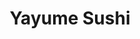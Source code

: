 ---
layout: place
title: "Yayume Sushi"
permalink: /california/san-ramon/yayume-sushi.html
stateAbbr: CA
stateName: California
cityName: San Ramon
place_id: ChIJf635577yj4ARLhsnT-H4wPA
photos:
  - name: >-
      places/ChIJf635577yj4ARLhsnT-H4wPA/photos/AeeoHcJMj84rMwBH9x7Ljaf0-RgfFL9GIP95XMOzqRYXL-5ISdaAcuuYUFxXSzfDNTaVwntqKrOxPljc9NGHYndCEv0skX_wokOU8HR86Dgq1Jl25HOKorDBuC-Ju2D5OQuOdu4RZ-UUmnUpQ5HveBbDcHjG_Mt-eQKYpU-pEs0WG3Tt4m9EkXsoTAXs3YCOnm7mvw1UxPFDeYqQ_h9GxB3Dpv2R4ropdYoN1mbnJwmiZF4w0a3YJrs1_3oV4XJAQe_ymykogJvU787aBrVDTwhgbg8SDTJ36zUISlAgG_1xiH50MQKp2ZR2w2Fwbsj8I7AsL8gcKcU2A3ioiAi9YERRvX0-FoYo-3jiJYlWYzoaZVuPeKrxgGTkiQSXmS0gAKwzoAFUFsAOMA2msBq86-0T9oWFYBtPShXchA1wuK9ulJ48D8lg
    widthPx: 1920
    heightPx: 1080
    authorAttributions:
      - displayName: Harish Paluru
        uri: https://maps.google.com/maps/contrib/111247083123519891238
        photoUri: >-
          https://lh3.googleusercontent.com/a-/ALV-UjVbhdCDRfxlGZuNgyowpao2E01307OKK0MDsd5s3DbHVy8pwU48mw=s100-p-k-no-mo
    flagContentUri: >-
      https://www.google.com/local/imagery/report/?cb_client=maps_api_places.places_api&image_key=!1e10!2sCIHM0ogKEICAgICklrjEuQE&hl=en-US
    googleMapsUri: >-
      https://www.google.com/maps/place//data=!3m4!1e2!3m2!1sCIHM0ogKEICAgICklrjEuQE!2e10!4m2!3m1!1s0x808ff2bee7f9ad7f:0xf0c0f8e14f271b2e
  - name: >-
      places/ChIJf635577yj4ARLhsnT-H4wPA/photos/AeeoHcImCBKwmmazfiR-m9W-vgvgJMNQM_pIiHO_eZj1zasI7Ne9L7ndHwpZV2o3M2aQLjBx2eZyjXfCK0lLXxb_8WppUmkHLRPLDyUcMi2JJFKudHcra_ZPFdZEk-dK2ZHwjrgs-wxIQdE6p-Je41m9w_K3Q3N9Hdvp_GofAcfBUHIg-xHj0kg8v5M-PZQOhW6NyU4MGyTNdRWdr4_acG1m31Hj6IUmPzTcsHMYQRT-c1HxNaOBOKmEH5_aW9aqeUpxL849F7N1SCtyhTqCq2EH1IriqzfxDBRxet3sHc823kTBBw
    widthPx: 1400
    heightPx: 800
    authorAttributions:
      - displayName: Yayume Sushi
        uri: https://maps.google.com/maps/contrib/113467865010202418840
        photoUri: >-
          https://lh3.googleusercontent.com/a-/ALV-UjX2nlpNK9TbrzRCFdRpGZdqUGr7rhfjaiF9mKqXJU4Yq-Imbalt=s100-p-k-no-mo
    flagContentUri: >-
      https://www.google.com/local/imagery/report/?cb_client=maps_api_places.places_api&image_key=!1e10!2sAF1QipNP_e15I2-KqmUwxW2g_dBRhUeOnStfPDWHRzHd&hl=en-US
    googleMapsUri: >-
      https://www.google.com/maps/place//data=!3m4!1e2!3m2!1sAF1QipNP_e15I2-KqmUwxW2g_dBRhUeOnStfPDWHRzHd!2e10!4m2!3m1!1s0x808ff2bee7f9ad7f:0xf0c0f8e14f271b2e
  - name: >-
      places/ChIJf635577yj4ARLhsnT-H4wPA/photos/AeeoHcKZeGy2X98YU_4xps9LFu_ASQByN-0jPp5YGOqpyDDMseH8cvj5d6tEqN-k8mGFiiulm_qCMe-EFsihgAq_VCgZZWGKXr87zOzYuJHmAEYKWEhmRf4HIkuhaH16CQ1kaz55pVjkDccaxpcnxztPI68U2fd_ix2Sq5hDVK-DEqgy9jm43nDfOa3la4xTc9B2_10jTp8SHDKMBarSDm6LSE78qNgcJE4V7Y7caHruFLvSAqiag2uHaDgzjW9_4gXlsx2MtVRwJmd0m2O4xp5H4jAZnq-B32bhvn7d1-w1phgifQ
    widthPx: 3600
    heightPx: 4800
    authorAttributions:
      - displayName: Yayume Sushi
        uri: https://maps.google.com/maps/contrib/113467865010202418840
        photoUri: >-
          https://lh3.googleusercontent.com/a-/ALV-UjX2nlpNK9TbrzRCFdRpGZdqUGr7rhfjaiF9mKqXJU4Yq-Imbalt=s100-p-k-no-mo
    flagContentUri: >-
      https://www.google.com/local/imagery/report/?cb_client=maps_api_places.places_api&image_key=!1e10!2sAF1QipPMr3xuBXwiA9yqRjm2AovgCV9w4gEy3vXlSjzt&hl=en-US
    googleMapsUri: >-
      https://www.google.com/maps/place//data=!3m4!1e2!3m2!1sAF1QipPMr3xuBXwiA9yqRjm2AovgCV9w4gEy3vXlSjzt!2e10!4m2!3m1!1s0x808ff2bee7f9ad7f:0xf0c0f8e14f271b2e
  - name: >-
      places/ChIJf635577yj4ARLhsnT-H4wPA/photos/AeeoHcIy_tMsMf9tfuRZ-20Q9lpqT0xjgDEL06pfDInBWSRXxAJul9qIKRePsQ_q1hYuB5YI2237Dm4XNOx2d_yoUwWld_RqNs8WT4rQ2m0_3Bb3yxuYAFIUvaLBJq5Oen90LMS-oebU50mg1lUs1QMbDqe4LEaEtF8BJIKpOHwwDix852pu-8aS02qZosOCFFgGPIdF3Gxn-tayZ0yh_zvaAZPcRKeNWmb10B_YRYUCW681XBMyPs-CawTbsuW6bClJEjDr2mJwb-ji910-BKryeY244v6aILMgEOLVXKKxTKKsQQ
    widthPx: 3600
    heightPx: 4800
    authorAttributions:
      - displayName: Yayume Sushi
        uri: https://maps.google.com/maps/contrib/113467865010202418840
        photoUri: >-
          https://lh3.googleusercontent.com/a-/ALV-UjX2nlpNK9TbrzRCFdRpGZdqUGr7rhfjaiF9mKqXJU4Yq-Imbalt=s100-p-k-no-mo
    flagContentUri: >-
      https://www.google.com/local/imagery/report/?cb_client=maps_api_places.places_api&image_key=!1e10!2sAF1QipMeB0v2kk10uzSdyCjfe_qKdEne9TfeO8W7POTy&hl=en-US
    googleMapsUri: >-
      https://www.google.com/maps/place//data=!3m4!1e2!3m2!1sAF1QipMeB0v2kk10uzSdyCjfe_qKdEne9TfeO8W7POTy!2e10!4m2!3m1!1s0x808ff2bee7f9ad7f:0xf0c0f8e14f271b2e
  - name: >-
      places/ChIJf635577yj4ARLhsnT-H4wPA/photos/AeeoHcLBDmAH8PKYYHw360uCxTzA3IM2Tp1uNnuRg3EBfJBABg4qryAHsemOilbmxWVOl0RkS2TQVf8Exd85LdBmGMFRL8xTP_BQlSwcRERfww7B_QGSF6eckaeIZXpMX26uTFwJy8W8QKEhnHKQUSwEhv1Al-moeugWZYe0ZApQZlh7xmMW7MFlZIRtLT8F-SKMs7BG_yJEnSIrGFOB-hrZgRdwiXr5mRGFxPSpGZCHSd2H-zWkLoQZ6gUX0_FLqYB4aHjSXd70D5Qdjl_FObNuUgvEsqsyvzThc3Oa4_fpbdid3w
    widthPx: 1400
    heightPx: 800
    authorAttributions:
      - displayName: Yayume Sushi
        uri: https://maps.google.com/maps/contrib/113467865010202418840
        photoUri: >-
          https://lh3.googleusercontent.com/a-/ALV-UjX2nlpNK9TbrzRCFdRpGZdqUGr7rhfjaiF9mKqXJU4Yq-Imbalt=s100-p-k-no-mo
    flagContentUri: >-
      https://www.google.com/local/imagery/report/?cb_client=maps_api_places.places_api&image_key=!1e10!2sAF1QipOAMIRE9NfyFEweI9sIfusdhezEotO94jEDHz30&hl=en-US
    googleMapsUri: >-
      https://www.google.com/maps/place//data=!3m4!1e2!3m2!1sAF1QipOAMIRE9NfyFEweI9sIfusdhezEotO94jEDHz30!2e10!4m2!3m1!1s0x808ff2bee7f9ad7f:0xf0c0f8e14f271b2e
  - name: >-
      places/ChIJf635577yj4ARLhsnT-H4wPA/photos/AeeoHcLBmU1Vru292_widtpQr94klcZJHdqjFTUDVNMYQxRfGAIXgbNE96MejOvbo01gKbUonYyQOokdG76IT3QDgn11zEQMPewCEvqEluZ70IOLqL42FLOc-YKaJyElz5VAMBNa1Lz70dXoXtK2ULRAoVNTm-1DbdnhF5Yd8OiBTbXXh6cKtywEy5qPwAF1OVL-QS37wYGtT62hUdkpADSnS8haU-LACPTtAUFR6bg789rQVEnp_eEgUxdkZhYR-_tfS4TiSg3_kbGgve6YhvWAkg_xE41KxiS7Ip3xiK261g-7Mg
    widthPx: 1400
    heightPx: 800
    authorAttributions:
      - displayName: Yayume Sushi
        uri: https://maps.google.com/maps/contrib/113467865010202418840
        photoUri: >-
          https://lh3.googleusercontent.com/a-/ALV-UjX2nlpNK9TbrzRCFdRpGZdqUGr7rhfjaiF9mKqXJU4Yq-Imbalt=s100-p-k-no-mo
    flagContentUri: >-
      https://www.google.com/local/imagery/report/?cb_client=maps_api_places.places_api&image_key=!1e10!2sAF1QipNmcXo5V6kZFGEkrSNOyWqvyF4xE_gPpPnsNblr&hl=en-US
    googleMapsUri: >-
      https://www.google.com/maps/place//data=!3m4!1e2!3m2!1sAF1QipNmcXo5V6kZFGEkrSNOyWqvyF4xE_gPpPnsNblr!2e10!4m2!3m1!1s0x808ff2bee7f9ad7f:0xf0c0f8e14f271b2e
  - name: >-
      places/ChIJf635577yj4ARLhsnT-H4wPA/photos/AeeoHcKsohv0gM_quBHe7JSJUSJaSM9BDw0feFQmmZAA0J0OqvUL4DK2kcWqASVotoAquyawrFzjvszc_evL48dHENi3N-qrv3TNEopLA3AzvzieIKXKS4_X8ysMdvbLES66djJtqxSHTrQOmCkDNcE_At72zHTUQWEzwveYjW_P5fiA0y0YVomkID1RIQDstaDo6Qy4i_ZxsSSlH94HRIWbipyUv_PiLjbp6ji2itRLFe_xqwun8TuzDg4GS_HfYkuAuJkRMiAqugcK1lmbodSCzeHD2JQHfcYgZDE_8YHKr0MQXg
    widthPx: 3024
    heightPx: 4032
    authorAttributions:
      - displayName: Yayume Sushi
        uri: https://maps.google.com/maps/contrib/113467865010202418840
        photoUri: >-
          https://lh3.googleusercontent.com/a-/ALV-UjX2nlpNK9TbrzRCFdRpGZdqUGr7rhfjaiF9mKqXJU4Yq-Imbalt=s100-p-k-no-mo
    flagContentUri: >-
      https://www.google.com/local/imagery/report/?cb_client=maps_api_places.places_api&image_key=!1e10!2sAF1QipMGd7M--0t1mGAY6uzAKzIcsm0sntx_IsZ-hwY1&hl=en-US
    googleMapsUri: >-
      https://www.google.com/maps/place//data=!3m4!1e2!3m2!1sAF1QipMGd7M--0t1mGAY6uzAKzIcsm0sntx_IsZ-hwY1!2e10!4m2!3m1!1s0x808ff2bee7f9ad7f:0xf0c0f8e14f271b2e
  - name: >-
      places/ChIJf635577yj4ARLhsnT-H4wPA/photos/AeeoHcLq5R2yVa6PQXXxftWO1x0wGFcHvPJ4SpKkNEugIHIz8xVGo3zlguJ0TuGYPRW1dm0NQpY2inIR2L9RohXZT2Gj01U6hCn7drm4lhY4oKoHZP4VeAaygkjWLmenrmn0ax56xlc0ckhfwvBDw_O17UNZjZTT3PjVW186vs15JGzIV7hyHGNC3_o0hsW6CrCOHaWCG5XWMn4egng3vkFnvZfNwxQEO_oQ-36VFV1g__kLyl2NRYGZpUaU-x5MjNrEMhVbd1eDQg_xYpg6ZIRmZDOYjAecF0OZJFyzOEUk4ENK4UzgOUXT0gKMNHTZ7DuCCu7YPvdtVwKQc4l8FRGfT0j_qZSjH68GOOGTDGLV3KKJxEjIFAGAovDDYUlvGagQjv0I8n3QiKURCh5iSspcTudvmLGIaMc-H-z4ZSEp1XOyyDzq
    widthPx: 3000
    heightPx: 4000
    authorAttributions:
      - displayName: Gustavo Casares
        uri: https://maps.google.com/maps/contrib/112395425945173203886
        photoUri: >-
          https://lh3.googleusercontent.com/a-/ALV-UjVbE9bTu3zhrMbJPzKguBYS8khqvGf30IrHuyeQoKKIxrVlxLsKlA=s100-p-k-no-mo
    flagContentUri: >-
      https://www.google.com/local/imagery/report/?cb_client=maps_api_places.places_api&image_key=!1e10!2sCIHM0ogKEICAgIDFicDe9wE&hl=en-US
    googleMapsUri: >-
      https://www.google.com/maps/place//data=!3m4!1e2!3m2!1sCIHM0ogKEICAgIDFicDe9wE!2e10!4m2!3m1!1s0x808ff2bee7f9ad7f:0xf0c0f8e14f271b2e
  - name: >-
      places/ChIJf635577yj4ARLhsnT-H4wPA/photos/AeeoHcJzMDbhDP3oLULVDtJ4dgGr8kM7hkttarLl__c5N0wgXhTUr2WCm56dF3ttO83qst5i3d1TUxiiePl6BOF9MfcJ7f-IfA0kFCpY0B6ztg-wIJblRhKQjbRv6gNP-DD4QxvEvRXOMYSaPAfO9CsccfjVZciQe3dR6_Vj1PWnTVVe_mtZzmRDAFX9qkOm4ASoLEQB8I9HGe5XrBfroJKdytGQajUGBOmrRQ4aFXlNP0uW6R4aDIKLAu-y9JD7uzqJYSjIROtlLb7MlS7n0iyQ2-jrQvvnrgC3kyM4CvMZKcwN4Q
    widthPx: 1920
    heightPx: 1440
    authorAttributions:
      - displayName: Yayume Sushi
        uri: https://maps.google.com/maps/contrib/113467865010202418840
        photoUri: >-
          https://lh3.googleusercontent.com/a-/ALV-UjX2nlpNK9TbrzRCFdRpGZdqUGr7rhfjaiF9mKqXJU4Yq-Imbalt=s100-p-k-no-mo
    flagContentUri: >-
      https://www.google.com/local/imagery/report/?cb_client=maps_api_places.places_api&image_key=!1e10!2sAF1QipNWOAaGVveEu2gXUEMK1LhSmPGnMFyaAZjOFDA_&hl=en-US
    googleMapsUri: >-
      https://www.google.com/maps/place//data=!3m4!1e2!3m2!1sAF1QipNWOAaGVveEu2gXUEMK1LhSmPGnMFyaAZjOFDA_!2e10!4m2!3m1!1s0x808ff2bee7f9ad7f:0xf0c0f8e14f271b2e
  - name: >-
      places/ChIJf635577yj4ARLhsnT-H4wPA/photos/AeeoHcLhHUIF1mg7wMhspX6em_JsXclEw9zYjA72SOQWrLU7kMDiBfx6ovhdIyL2TAmlM6t9gw4lixtlnNwT6SDSX1BmPHX1bYOJ_UeZtyvkxNLhEXqQNMp-sB4YJeEW0_3OUN-icS6nOrkNnA-a8qoTfaXF9ZvEbvx9vl_UX-aFO7_JwYKcj0bthmQfatsGsiVAaBFCLI8jEcnotBf4zQXK8OOn8kLxUwkbnT2f0XheT9gWyp86Sux6_JhT3a5x9xpZaoduzuQX5wQ3r6WS1O5Gln1Bc97SsI37xARnCIpN4zTLRg
    widthPx: 4320
    heightPx: 2592
    authorAttributions:
      - displayName: Yayume Sushi
        uri: https://maps.google.com/maps/contrib/113467865010202418840
        photoUri: >-
          https://lh3.googleusercontent.com/a-/ALV-UjX2nlpNK9TbrzRCFdRpGZdqUGr7rhfjaiF9mKqXJU4Yq-Imbalt=s100-p-k-no-mo
    flagContentUri: >-
      https://www.google.com/local/imagery/report/?cb_client=maps_api_places.places_api&image_key=!1e10!2sAF1QipNBYmt9L9Ppr8Q7YsCOh35VCZunkl3aSzSKJi6z&hl=en-US
    googleMapsUri: >-
      https://www.google.com/maps/place//data=!3m4!1e2!3m2!1sAF1QipNBYmt9L9Ppr8Q7YsCOh35VCZunkl3aSzSKJi6z!2e10!4m2!3m1!1s0x808ff2bee7f9ad7f:0xf0c0f8e14f271b2e
address: '2551 San Ramon Valley Blvd #104, San Ramon, CA 94583, USA'
street: '2551 San Ramon Valley Blvd #104'
city: San Ramon
state: CA
zip: '94583'
country: USA
neighborhood: null
latitude: '37.771182'
longitude: '-121.974460'
accessibility_options:
  wheelchairAccessibleParking: true
  wheelchairAccessibleEntrance: true
  wheelchairAccessibleRestroom: true
  wheelchairAccessibleSeating: true
business_status: OPERATIONAL
name: Yayume Sushi
google_maps_links:
  directionsUri: >-
    https://www.google.com/maps/dir//''/data=!4m7!4m6!1m1!4e2!1m2!1m1!1s0x808ff2bee7f9ad7f:0xf0c0f8e14f271b2e!3e0
  placeUri: https://maps.google.com/?cid=17348139411210443566
  writeAReviewUri: >-
    https://www.google.com/maps/place//data=!4m3!3m2!1s0x808ff2bee7f9ad7f:0xf0c0f8e14f271b2e!12e1
  reviewsUri: >-
    https://www.google.com/maps/place//data=!4m4!3m3!1s0x808ff2bee7f9ad7f:0xf0c0f8e14f271b2e!9m1!1b1
  photosUri: >-
    https://www.google.com/maps/place//data=!4m3!3m2!1s0x808ff2bee7f9ad7f:0xf0c0f8e14f271b2e!10e5
primary_type: Sushi Restaurant
opening_hours:
  regular: null
  current: null
secondary_opening_hours:
  regular:
    weekdayDescriptions: null
    type: null
  current:
    weekdayDescriptions: null
    type: null
phone: (925) 838-4848
price_level: PRICE_LEVEL_MODERATE
price_range: $20 &ndash; $30
rating: '4.1'
rating_count: 303
website: https://onlinemenunow.com/index.php/restaurant/restID/113
description: null
reviews: null
parking_options: null
payment_options: null
allow_dogs: null
curbside_pickup: null
delivery: null
dine_in: null
good_for_children: null
good_for_groups: null
good_for_sports: null
live_music: null
menu_for_children: null
outdoor_seating: null
reservable: null
restroom: null
serves_beer: null
serves_breakfast: null
serves_brunch: null
serves_cocktails: null
serves_coffee: null
serves_dinner: null
serves_dessert: null
serves_lunch: null
serves_vegetarian_food: null
serves_wine: null
takeout: null

---